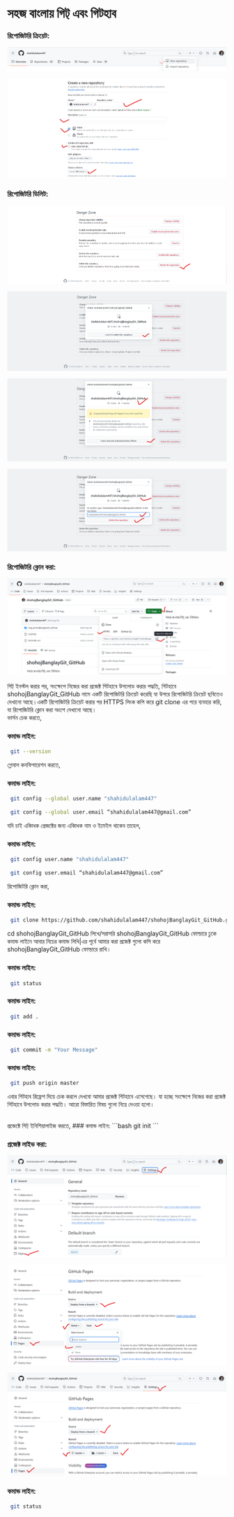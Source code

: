 # সহজ বাংলায় গিট্ এবং গিটহাব


### রিপোজিটরি ক্রিয়েট:
![image](https://github.com/shahidulalam447/shohojBanglayGit_GitHub/blob/master/img_shohojBanglayGit_GitHub/creatNewRepository.png)

![image](https://github.com/shahidulalam447/shohojBanglayGit_GitHub/blob/master/img_shohojBanglayGit_GitHub/creatNewRepositoryPage.png)

### রিপোজিটরি ডিলিট:
![image](https://github.com/shahidulalam447/shohojBanglayGit_GitHub/blob/master/img_shohojBanglayGit_GitHub/forDeleteRepo1.png)

![image](https://github.com/shahidulalam447/shohojBanglayGit_GitHub/blob/master/img_shohojBanglayGit_GitHub/forDeleteRepo2.png)

![image](https://github.com/shahidulalam447/shohojBanglayGit_GitHub/blob/master/img_shohojBanglayGit_GitHub/forDeleteRepo3.png)

![image](https://github.com/shahidulalam447/shohojBanglayGit_GitHub/blob/master/img_shohojBanglayGit_GitHub/forDeleteRepo4.png)



### রিপোজিটরি  ক্লোন করা:
![image](https://github.com/shahidulalam447/shohojBanglayGit_GitHub/blob/master/img_shohojBanglayGit_GitHub/forProjectClone.png)

গিট্ ইনস্টল করার পর, সংক্ষেপে নিজের করা প্রজেক্ট গিটহাবে উপলোড করার পদ্ধতি, গিটহাবে shohojBanglayGit_GitHub নামে একটি রিপোজিটরি ক্রিয়েট করেছি যা উপরে রিপোজিটরি ক্রিয়েট ছবিতেও দেখানো আছে।একটি রিপোজিটরি ক্রিয়েট করার পর HTTPS লিংক কপি করে git clone এর পরে ব্যবহার করি, যা রিপোজিটরি ক্লোন করা অংশে দেখানো আছে।  <br>
ভার্সন চেক করতে,
 ###  কমান্ড লাইন:
  ```bash
   git --version
   ```

গ্লোবাল কনফিগারেশন করতে,
 ###  কমান্ড লাইন:
  ```bash
   git config --global user.name "shahidulalam447"
   ```
  ```bash
   git config --global user.email “shahidulalam447@gmail.com”
   ```

যদি চাই একািধক প্রেজক্টের জন্য একািধক নাম ও ইমেইল  থাকেব তাহেল,
 ###  কমান্ড লাইন:
  ```bash
   git config user.name "shahidulalam447"
   ```
  ```bash
   git config user.email “shahidulalam447@gmail.com”
   ```
রিপোজিটরি ক্লোন করা,
###  কমান্ড লাইন:
  ```bash
   git clone https://github.com/shahidulalam447/shohojBanglayGit_GitHub.git
   ```

cd  shohojBanglayGit_GitHub লিখে/সরাসরি shohojBanglayGit_GitHub ফোল্ডারে ঢুকে কমান্ড লাইনে আবার নিচের কমান্ড লিখি|এর পূর্বে আমার করা প্রজেক্ট গুলো কপি করে shohojBanglayGit_GitHub ফোল্ডারে রাখি। 
 ###  কমান্ড লাইন:
  ```bash
   git status
   ```

 ###  কমান্ড লাইন:
  ```bash
   git add .
   ```

 ###  কমান্ড লাইন:
  ```bash
   git commit -m "Your Message"
   ```

###  কমান্ড লাইন:
  ```bash
   git push origin master
   ```
এবার গিটহাব রিফ্রেশ দিয়ে চেক করলে দেখবো আমার প্রজেক্ট গিটহাবে এসেগেছে। যা হচ্ছে সংক্ষেপে নিজের করা প্রজেক্ট গিটহাবে উপলোড করার পদ্ধতি। আরো বিস্তারিত বিষয় গুলো নিম্নে দেওয়া হলো। 


<br>
প্রজেক্টে গিট্ ইনিশিয়ালাইজ করতে,
###  কমান্ড লাইন:
  ```bash
   git init
   ```














### প্রজেক্ট লাইভ করা: 
![image](https://github.com/shahidulalam447/shohojBanglayGit_GitHub/blob/master/img_shohojBanglayGit_GitHub/forGitHubLive1.png)

![image](https://github.com/shahidulalam447/shohojBanglayGit_GitHub/blob/master/img_shohojBanglayGit_GitHub/forGitHubLive2.png)

![image](https://github.com/shahidulalam447/shohojBanglayGit_GitHub/blob/master/img_shohojBanglayGit_GitHub/forLive.png)



 ###  কমান্ড লাইন:
  ```bash
   git status
   ```
